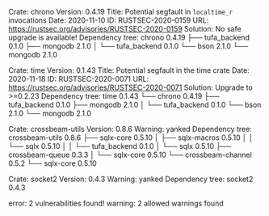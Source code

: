 Crate:         chrono
Version:       0.4.19
Title:         Potential segfault in `localtime_r` invocations
Date:          2020-11-10
ID:            RUSTSEC-2020-0159
URL:           https://rustsec.org/advisories/RUSTSEC-2020-0159
Solution:      No safe upgrade is available!
Dependency tree: 
chrono 0.4.19
├── tufa_backend 0.1.0
├── mongodb 2.1.0
│   └── tufa_backend 0.1.0
└── bson 2.1.0
    └── mongodb 2.1.0

Crate:         time
Version:       0.1.43
Title:         Potential segfault in the time crate
Date:          2020-11-18
ID:            RUSTSEC-2020-0071
URL:           https://rustsec.org/advisories/RUSTSEC-2020-0071
Solution:      Upgrade to >=0.2.23
Dependency tree: 
time 0.1.43
└── chrono 0.4.19
    ├── tufa_backend 0.1.0
    ├── mongodb 2.1.0
    │   └── tufa_backend 0.1.0
    └── bson 2.1.0
        └── mongodb 2.1.0

Crate:         crossbeam-utils
Version:       0.8.6
Warning:       yanked
Dependency tree: 
crossbeam-utils 0.8.6
├── sqlx-core 0.5.10
│   ├── sqlx-macros 0.5.10
│   │   └── sqlx 0.5.10
│   │       └── tufa_backend 0.1.0
│   └── sqlx 0.5.10
├── crossbeam-queue 0.3.3
│   └── sqlx-core 0.5.10
└── crossbeam-channel 0.5.2
    └── sqlx-core 0.5.10

Crate:         socket2
Version:       0.4.3
Warning:       yanked
Dependency tree: 
socket2 0.4.3

error: 2 vulnerabilities found!
warning: 2 allowed warnings found